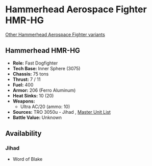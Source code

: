 # Hammerhead Aerospace Fighter HMR-HG 

[Other Hammerhead Aerospace Fighter variants](../hammerhead_aerospace_fighter.md) 

## Hammerhead HMR-HG 

- **Role:** Fast Dogfighter 
- **Tech Base:** Inner Sphere (3075) 
- **Chassis:** 75 tons 
- **Thrust:** 7 / 11 
- **Fuel:** 400 
- **Armor:** 206 (Ferro Aluminum) 
- **Heat Sinks:** 10 (20) 
- **Weapons:** 
  - Ultra AC/20 (ammo: 10) 
- **Sources:** TRO 3050u - Jihad , [Master Unit List](http://masterunitlist.info/Unit/Details/1377) 
- **Battle Value:** Unknown 

## Availability 

### Jihad 

- Word of Blake 

